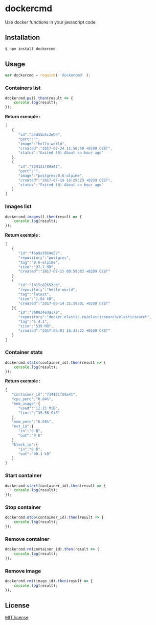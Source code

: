 # dockercmd
Use docker functions in your javascript code

## Installation
``` bash
$ npm install dockercmd
```

## Usage

``` javascript
var dockercmd = require( 'dockercmd' );
```

### Containers list
``` javascript
dockercmd.ps().then(result => {
    console.log(result);
});
```

**Return exemple :**

``` javascript
[
   {
      "id":"a5d55b5c3ebe",
      "port":"",
      "image":"hello-world",
      "created":"2017-07-24 11:56:50 +0200 CEST",
      "status":"Exited (0) About an hour ago"
   },
   {
      "id":"734121f89a41",
      "port":"",
      "image":"postgres:9.6-alpine",
      "created":"2017-07-19 16:29:23 +0200 CEST",
      "status":"Exited (0) About an hour ago"
   }
]
```

### Images list
``` javascript
dockercmd.images().then(result => {
    console.log(result);
});
```

**Return exemple :**

``` javascript
[
   {
      "id":"f6a9a3968e52",
      "repository":"postgres",
      "tag":"9.6-alpine",
      "size":"37.7 MB",
      "created":"2017-07-15 00:58:03 +0200 CEST"
   },
   {
      "id":"1815c82652c0",
      "repository":"hello-world",
      "tag":"latest",
      "size":"1.84 kB",
      "created":"2017-06-14 21:29:01 +0200 CEST"
   }{
      "id":"8a0824e0a178",
      "repository":"docker.elastic.co/elasticsearch/elasticsearch",
      "tag":"5.4.1",
      "size":"519 MB",
      "created":"2017-06-01 16:43:22 +0200 CEST"
   }
]
```

### Container stats
``` javascript
dockercmd.stats(container_id).then(result => {
    console.log(result);
});
```

**Return exemple :**

``` javascript
{
   "container_id":"734121f89a41",
   "cpu_perc":"0.04%",
   "mem_usage":{
      "used":"12.15 MiB",
      "limit":"15.56 GiB"
   },
   "mem_perc":"0.08%",
   "net_io":{
      "in":"0 B",
      "out":"0 B"
   },
   "block_io":{
      "in":"0 B",
      "out":"90.1 kB"
   }
}
```

### Start container
``` javascript
dockercmd.start(container_id).then(result => {
    console.log(result);
});
```

### Stop container
``` javascript
dockercmd.stop(container_id).then(result => {
    console.log(result);
});
```

### Remove container
``` javascript
dockercmd.rm(container_id).then(result => {
    console.log(result);
});
```

### Remove image
``` javascript
dockercmd.rmi(image_id).then(result => {
    console.log(result);
});
```

## License

[MIT license](http://opensource.org/licenses/MIT). 

[npm-image]: https://img.shields.io/npm/v/dockercmd.svg
[npm-url]: https://www.npmjs.com/package/dockercmd